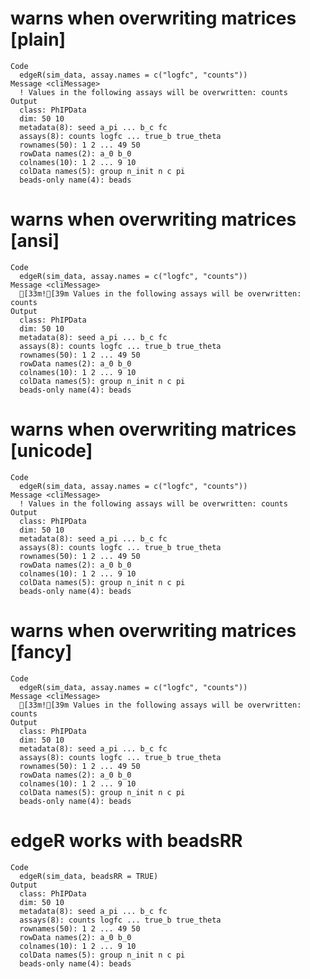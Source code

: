 # warns when overwriting matrices [plain]

    Code
      edgeR(sim_data, assay.names = c("logfc", "counts"))
    Message <cliMessage>
      ! Values in the following assays will be overwritten: counts
    Output
      class: PhIPData 
      dim: 50 10 
      metadata(8): seed a_pi ... b_c fc
      assays(8): counts logfc ... true_b true_theta
      rownames(50): 1 2 ... 49 50
      rowData names(2): a_0 b_0
      colnames(10): 1 2 ... 9 10
      colData names(5): group n_init n c pi
      beads-only name(4): beads

# warns when overwriting matrices [ansi]

    Code
      edgeR(sim_data, assay.names = c("logfc", "counts"))
    Message <cliMessage>
      [33m![39m Values in the following assays will be overwritten: counts
    Output
      class: PhIPData 
      dim: 50 10 
      metadata(8): seed a_pi ... b_c fc
      assays(8): counts logfc ... true_b true_theta
      rownames(50): 1 2 ... 49 50
      rowData names(2): a_0 b_0
      colnames(10): 1 2 ... 9 10
      colData names(5): group n_init n c pi
      beads-only name(4): beads

# warns when overwriting matrices [unicode]

    Code
      edgeR(sim_data, assay.names = c("logfc", "counts"))
    Message <cliMessage>
      ! Values in the following assays will be overwritten: counts
    Output
      class: PhIPData 
      dim: 50 10 
      metadata(8): seed a_pi ... b_c fc
      assays(8): counts logfc ... true_b true_theta
      rownames(50): 1 2 ... 49 50
      rowData names(2): a_0 b_0
      colnames(10): 1 2 ... 9 10
      colData names(5): group n_init n c pi
      beads-only name(4): beads

# warns when overwriting matrices [fancy]

    Code
      edgeR(sim_data, assay.names = c("logfc", "counts"))
    Message <cliMessage>
      [33m![39m Values in the following assays will be overwritten: counts
    Output
      class: PhIPData 
      dim: 50 10 
      metadata(8): seed a_pi ... b_c fc
      assays(8): counts logfc ... true_b true_theta
      rownames(50): 1 2 ... 49 50
      rowData names(2): a_0 b_0
      colnames(10): 1 2 ... 9 10
      colData names(5): group n_init n c pi
      beads-only name(4): beads

# edgeR works with beadsRR

    Code
      edgeR(sim_data, beadsRR = TRUE)
    Output
      class: PhIPData 
      dim: 50 10 
      metadata(8): seed a_pi ... b_c fc
      assays(8): counts logfc ... true_b true_theta
      rownames(50): 1 2 ... 49 50
      rowData names(2): a_0 b_0
      colnames(10): 1 2 ... 9 10
      colData names(5): group n_init n c pi
      beads-only name(4): beads

